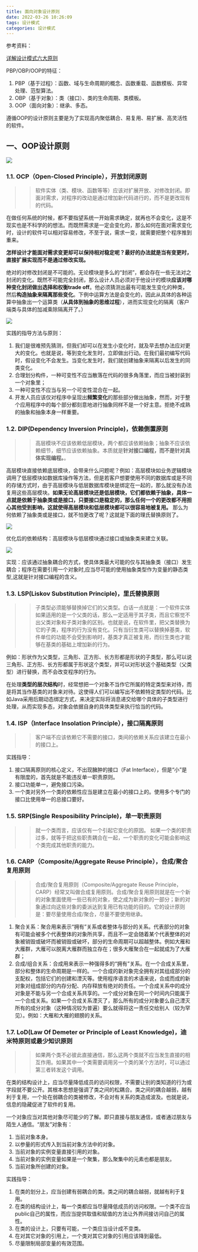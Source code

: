 ```yaml
---
title: 面向对象设计原则
date: 2022-03-26 10:26:09
tags: 设计模式
categories: 设计模式
---
```


参考资料：

[详解设计模式六大原则](https://www.cnblogs.com/toutou/p/4870926.html)

PBP/OBP/OOP的特征：

1. PBP（基于过程）：函数、域与生命周期的概念、函数重载、函数模板、异常处理、范型算法。
2. OBP（基于对象）：类（接口）、类的生命周期、类模板。
3. OOP（面向对象）：继承、多态。

遵循OOP的设计原则主要是为了实现高内聚低耦合、易复用、易扩展、高灵活性的软件。

## 一、OOP设计原则

![](DraggedImage.png)

### 1.1. OCP（Open-Closed Principle），开放封闭原则

> > 软件实体（类、模块、函数等等）应该对扩展开放、对修改封闭。即面对需求，对程序的改动是通过增加新代码进行的，而不是更改现有的代码。

在做任何系统的时候，都不要指望系统一开始需求确定，就再也不会变化，这是不现实也是不科学的的想法。而既然需求是一定会变化的，那么如何在面对需求变化时，设计的软件可以相对容易修改，不至于说，需求一变，就需要把整个程序推到重来。

**怎样设计才能面对需求变更却可以保持相对稳定呢？最好的办法就是当有变更时，直接扩展实现而不是通过修改实现。**

绝对的对修改封闭是不可能的。无论模块是多么的“封闭”，都会存在一些无法对之封闭的变化。既然不可能完全封闭，那么设计人员必须对于他设计的模块**应该对哪种变化封闭做出选择和权衡trade off**。他必须猜测出最有可能发生变化的种类，然后**构造抽象来隔离那些变化**。下例中运算方法是会变化的，因此从具体的各种运算中抽象出一个运算类（**从具体到抽象的思维过程**），进而实现变化的隔离（客户端类与具体的加减乘除隔离开了。）

![](%E6%88%AA%E5%B1%8F2021-12-15%2011.31.37.png)

实践的指导方法与原则：

1. 我们是很难预先猜测，但我们却可以在发生小变化时，就及早去想办法应对更大的变化。也就是说，等到变化发生时，立即做出行动。在我们最初编写代码时，假设变化不会发生。当变化发生时，我们就创建抽象来隔离以后发生的同类变化。
2. 合理划分构件，一种可变性不应当散落在代码的很多角落里，而应当被封装到一个对象里；
3. 一种可变性不应当与另一个可变性混合在一起。
4. 开发人员应该仅对程序中呈现出**频繁变化**的那些部分做出抽象，然而，对于整个应用程序中的每个部分都刻意地进行抽象同样不是一个好主意。拒绝不成熟的抽象和抽象本身一样重要。  

### 1.2. DIP(Dependency Inversion Principle)，依赖倒置原则

> > 高层模块不应该依赖低层模块，两个都应该依赖抽象；抽象不应该依赖细节，细节应该依赖抽象。本质就是**针对接口编程，而不是针对具体实现编程。**。

高层模块直接依赖底层模块，会带来什么问题呢？例如：高层模块如业务逻辑模块调用了低层模块如数据库操作等方法，但是若客户想要使用不同的数据库或是不同的存储方式时，由于高层模块与低层数据库模块是绑定在一起的，那么就没有办法复用这些高层模块。**如果无论高层模块还是低层模块，它们都依赖于抽象，具体一点就是依赖于抽象类或是接口，只要接口是稳定的，那么任何一个的更改都不用担心其他受到影响，这就使得高层模块和低层模块都可以很容易地被复用。** 那么为何依赖了抽象类或是接口，就不怕更改了呢？这就是下面的理氏替换原则了。

![](%E6%88%AA%E5%B1%8F2021-12-15%2013.46.24.png)

优化后的依赖结构：高层模块与低层模块通过接口或抽象类来建立关联。

![](%E6%88%AA%E5%B1%8F2021-12-15%2014.05.58.png)
  
实现：应该通过抽象耦合的方式，使具体类最大可能的仅与其抽象类（接口）发生耦合；程序在需要引用一个对象时,应当尽可能的使用抽象类型作为变量的静态类型,这就是针对接口编程的含义。  

### 1.3. LSP(Liskov Substitution Principle)，里氏替换原则

> > 子类型必须能够替换掉它们的父类型。白话一点就是：一个软件实体如果适用的是一个父类的话，那么一定适用于其子类，而且它察觉不出父类对象和子类对象的区别。也就是说，在软件里，把父类替换为它的子类，程序的行为没有变化。只有当衍生类可以替换掉基类，软件单位的功能不会受到影响时，基类才真正被复用，而衍生类也才能够在基类的基础上增加新的行为。

例如：形状作为父类型，三角形、正方形、长方形都是形状的子类型，那么可以说三角形、正方形、长方形都属于形状这个类型，并可以对形状这个基础类型（父类型）进行替换，而不会改变程序的行为。

在处理**类型的层次结构**时，经常想把一个对象不当作它所属的特定类型来对待，而是将其当作基类的对象来对待。这使得人们可以编写出不依赖特定类型的代码。比如Java采用后期动态绑定方式，来决定实际将消息递交给哪个具体的子类型进行处理，从而实现多态，对象会依据自身的具体类型来执行恰当的代码。  

### 1.4. ISP（Interface Insolation Principle），接口隔离原则

> > 客户端不应该依赖它不需要的接口，类间的依赖关系应该建立在最小的接口上。

实践指导：

1. 接口隔离原则的核心定义，不出现臃肿的接口（Fat Interface），但是“小”是有限度的，首先就是不能违反单一职责原则。
2. 接口功能单一，避免接口污染。
3. 一个类对另外一个类的依赖性应当是建立在最小的接口上的。使用多个专门的接口比使用单一的总接口要好。  

### 1.5. SRP(Single Resposibility Principle)，单一职责原则

> > 就一个类而言，应该仅有一个引起它变化的原因。 如果一个类的职责过多，就等于把这些职责耦合在一起，一个职责的变化可能会影响这个类完成其他职责的能力。  
> > 
### 1.6. CARP（Composite/Aggregate Reuse Principle），合成/聚合复用原则

> > 合成/聚合复用原则（Composite/Aggregate Reuse Principle，CARP）经常又叫做合成复用原则。合成/聚合复用原则就是在一个新的对象里面使用一些已有的对象，使之成为新对象的一部分；新的对象通过向这些对象的委派达到复用已有功能的目的。它的设计原则是：要尽量使用合成/聚合，尽量不要使用继承。

1. 聚合关系：聚合用来表示“拥有”关系或者整体与部分的关系。代表部分的对象有可能会被多个代表整体的对象所共享，而且不一定会随着某个代表整体的对象被销毁或破坏而被销毁或破坏，部分的生命周期可以超越整体。例如大雁和大雁群，大雁可以脱离大雁群而独立存在；很多大雁聚合在一起就成为了大雁群；
2. 合成/组合关系：合成用来表示一种强得多的“拥有”关系。在一个合成关系里，部分和整体的生命周期是一样的。一个合成的新对象完全拥有对其组成部分的支配权，包括它们的创建和湮灭等。使用程序语言的术语来说，合成而成的新对象对组成部分的内存分配、内存释放有绝对的责任。一个合成关系中的成分对象是不能与另一个合成关系共享的。一个成分对象在同一个时间内只能属于一个合成关系。如果一个合成关系湮灭了，那么所有的成分对象要么自己湮灭所有的成分对象（这种情况较为普遍）要么就得将这一责任交给别人（较为罕见）。例如：大雁和大雁的翅膀的关系。  

### 1.7. LoD(Law Of Demeter or Principle of Least Knowledge)，迪米特原则或最少知识原则

> > 如果两个类不必彼此直接通信，那么这两个类就不应当发生直接的相互作用。如果其中一个类需要调用另一个类的某个方法时，可以通过第三者转发这个调用。

在类的结构设计上，应当尽量降低成员的访问权限，不需要让别的类知道的行为或字段就不要公开。其根本思想是强调了类之间的松耦合。类之间的耦合越弱，越有利于复用，一个处在弱耦合的类被修改，不会对有关系的类造成波及。也就是说，信息的隐藏促进了软件的复用。

一个对象应当对其他对象尽可能少的了解。即只直接与朋友通信，或者通过朋友与陌生人通信。“朋友”对象有：

1. 当前对象本身。
2. 以参量的形式传入到当前对象方法中的对象。
3. 当前对象的实例变量直接引用的对象。
4. 当前对象的实例变量如果是一个聚集，那么聚集中的元素也都是朋友。
5. 当前对象所创建的对象。  

实践指导：

1. 在类的划分上，应当创建有弱耦合的类。类之间的耦合越弱，就越有利于复用。
2. 在类的结构设计上，每一个类都应当尽量降低成员的访问权限。一个类不应当public自己的属性，而应当提供取值和赋值的方法让外界间接访问自己的属性。
3. 在类的设计上，只要有可能，一个类应当设计成不变类。
4. 在对其它对象的引用上，一个类对其它对象的引用应该降到最低。
5. 尽量限制局部变量的有效范围。

